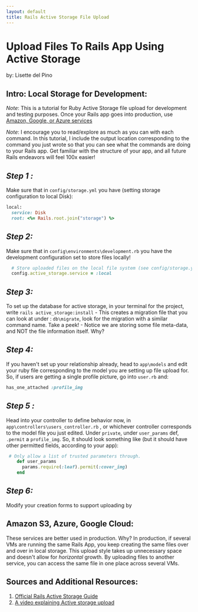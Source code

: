```yaml
---
layout: default
title: Rails Active Storage File Upload
---
```

# Upload Files To Rails App Using Active Storage
by: Lisette del Pino

## Intro: Local Storage for Development:
*Note*: This is a tutorial for Ruby Active Storage file upload for development and testing purposes. Once your Rails app goes into production, use [Amazon, Google, or Azure services](#amazon-S3-azure-google-cloud:)

*Note*: I encourage you to read/explore as much as you can with each command. In this tutorial, I include the output location corresponding to the command you just wrote so that you can see what the commands are doing to your Rails app. Get familiar with the structure of your app, and all future Rails endeavors will feel 100x easier!

## *Step 1 :*
Make sure that in `config/storage.yml` you have (setting storage configuration to local Disk):
```ruby
local:
  service: Disk
  root: <%= Rails.root.join("storage") %>
```

## *Step 2:*
Make sure that in `config\environments\development.rb` you have the development configuration set to store files locally!
```ruby
  # Store uploaded files on the local file system (see config/storage.yml for options)
  config.active_storage.service = :local
```

## *Step 3:*
To set up the database for active storage, in your terminal for the project, write `rails active_storage:install`
    - This creates a migration file that you can look at under : `db\migrate`, look for the migration with a similar command name. Take a peek!
    - Notice we are storing some file meta-data, and NOT the file information itself. Why?

## *Step 4:*

If you haven't set up your relationship already, head to `app\models` and edit your ruby file corresponding to the model you are setting up file upload for. So, if users are getting a single profile picture, go into `user.rb` and:

```ruby
has_one_attached :profile_img
```
## *Step 5 :*
Head into your controller to define behavior now, in `app\controllers\users_controller.rb` , or whichever controller corresponds to the model file you just edited. Under `private`, under `user_params` def, `.permit` a `profile_img`. So, it should look something like (but it should have other permitted fields, according to your app):
``` ruby
 # Only allow a list of trusted parameters through.
    def user_params
      params.require(:leaf).permit(:cover_img)
    end
```
## *Step 6:*
Modify your creation forms to support uploading by

## Amazon S3, Azure, Google Cloud:
These services are better used in production. Why? In production, if several VMs are running the same Rails App, you keep creating the same files over and over in local storage. This upload style takes up unnecessary space and doesn't allow for *horizontal* growth. By uploading files to another service, you can access the same file in one place across several VMs.

## Sources and Additional Resources:
1. [Official Rails Active Storage Guide](https://edgeguides.rubyonrails.org/index.html)
2. [A video explaining Active storage upload](https://www.youtube.com/watch?v=V2eaE29Zoms)


